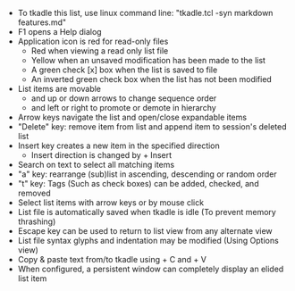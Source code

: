 * To tkadle this list, use linux command line: "tkadle.tcl -syn markdown features.md"
* F1 opens a Help dialog
* Application icon is red for read-only files
    + Red when viewing a read only list file
    + Yellow when an unsaved modification has been made to the list
    + A green check [x] box when the list is saved to file
    + An inverted green check box when the list has not been modified
* List items are movable
    + <Shift> and up or down arrows to change sequence order
    + <Shift> and left or right to promote or demote in hierarchy
* Arrow keys navigate the list and open/close expandable items
* "Delete" key: remove item from list and append item to session's deleted list
* Insert key creates a new item in the specified direction
    + Insert direction is changed by <Control> + Insert
* Search on text to select all matching items
* "a" key: rearrange (sub)list in ascending, descending or random order
* "t" key: Tags (Such as check boxes) can be added, checked, and removed
* Select list items with arrow keys or by mouse click
* List file is automatically saved when tkadle is idle (To prevent memory thrashing)
* Escape key can be used to return to list view from any alternate view
* List file syntax glyphs and indentation may be modified (Using Options view)
* Copy & paste text from/to tkadle using <Control> + C and <Control> + V
* When configured, a persistent window can completely display an elided list item
